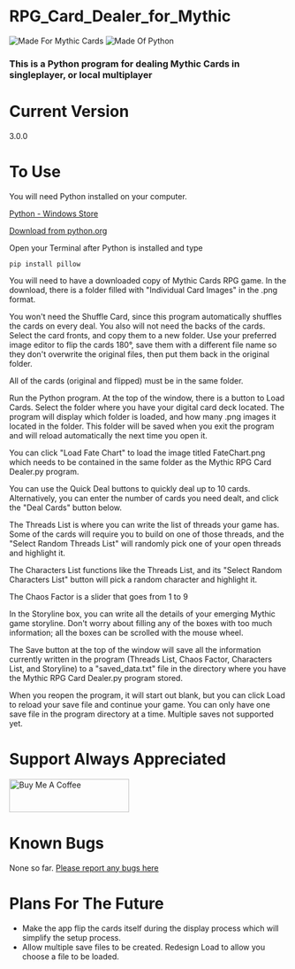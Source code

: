 # RPG_Card_Dealer_for_Mythic

![Made For Mythic Cards](https://i.imgur.com/1F5m5My.png) ![Made Of Python](https://i.imgur.com/xNcFIbg.png)

### This is a Python program for dealing Mythic Cards in singleplayer, or local multiplayer

# Current Version
3.0.0

# To Use
You will need Python installed on your computer.

[Python - Windows Store](https://apps.microsoft.com/detail/9nrwmjp3717k?hl=en-US&gl=US)

[Download from python.org](https://www.python.org/downloads/)

Open your Terminal after Python is installed and type

```
pip install pillow
```

You will need to have a downloaded copy of Mythic Cards RPG game. In the download, there is a folder filled with "Individual Card Images" in the .png format.

You won't need the Shuffle Card, since this program automatically shuffles the cards on every deal. You also will not need the backs of the cards. Select the card fronts, and copy them to a new folder. Use your preferred image editor to flip the cards 180°, save them with a different file name so they don't overwrite the original files, then put them back in the original folder.

All of the cards (original and flipped) must be in the same folder.

Run the Python program. At the top of the window, there is a button to Load Cards. Select the folder where you have your digital card deck located. The program will display which folder is loaded, and how many .png images it located in the folder. This folder will be saved when you exit the program and will reload automatically the next time you open it.

You can click "Load Fate Chart" to load the image titled FateChart.png which needs to be contained in the same folder as the Mythic RPG Card Dealer.py program.

You can use the Quick Deal buttons to quickly deal up to 10 cards. Alternatively, you can enter the number of cards you need dealt, and click the "Deal Cards" button below.

The Threads List is where you can write the list of threads your game has. Some of the cards will require you to build on one of those threads, and the "Select Random Threads List" will randomly pick one of your open threads and highlight it.

The Characters List functions like the Threads List, and its "Select Random Characters List" button will pick a random character and highlight it.

The Chaos Factor is a slider that goes from 1 to 9

In the Storyline box, you can write all the details of your emerging Mythic game storyline. Don't worry about filling any of the boxes with too much information; all the boxes can be scrolled with the mouse wheel.

The Save button at the top of the window will save all the information currently written in the program (Threads List, Chaos Factor, Characters List, and Storyline) to a "saved_data.txt" file in the directory where you have the Mythic RPG Card Dealer.py program stored.

When you reopen the program, it will start out blank, but you can click Load to reload your save file and continue your game. You can only have one save file in the program directory at a time. Multiple saves not supported yet.

# Support Always Appreciated
<a href="https://www.buymeacoffee.com/exarobibliologist" target="_blank"><img src="https://cdn.buymeacoffee.com/buttons/v2/default-yellow.png" alt="Buy Me A Coffee" style="height: 60px !important;width: 217px !important;" ></a>

# Known Bugs
None so far. [Please report any bugs here](https://github.com/exarobibliologist/RPG_Card_Dealer_for_Mythic/issues)

# Plans For The Future
* Make the app flip the cards itself during the display process which will simplify the setup process.
* Allow multiple save files to be created. Redesign Load to allow you choose a file to be loaded.
